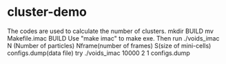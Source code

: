 # cluster-demo
The codes are used to calculate the number of clusters. 
mkdir BUILD
mv Makefile.imac BUILD
Use "make imac" to make exe.
Then run ./voids_imac N (Number of particles) Nframe(number of frames) S(size of mini-cells) configs.dump(data file)
try ./voids_imac 10000 2 1 configs.dump
